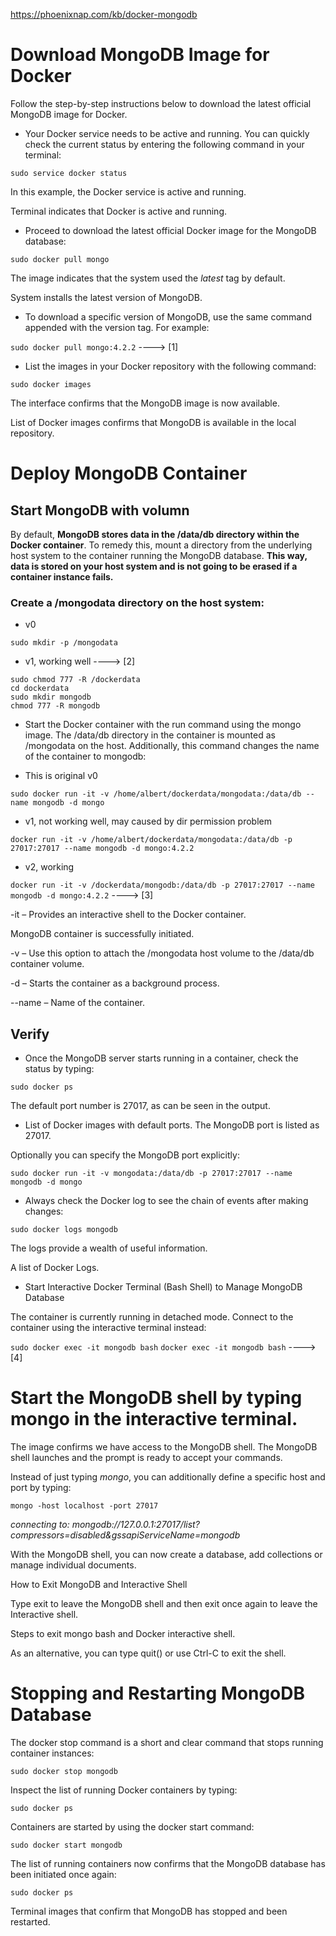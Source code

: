 https://phoenixnap.com/kb/docker-mongodb


# Download MongoDB Image for Docker

Follow the step-by-step instructions below to download the latest official MongoDB image for Docker.

- Your Docker service needs to be active and running. You can quickly check the current status by entering the following command in your terminal:

`sudo service docker status`

In this example, the Docker service is active and running.

Terminal indicates that Docker is active and running.

- Proceed to download the latest official Docker image for the MongoDB database:

`sudo docker pull mongo`

The image indicates that the system used the *latest* tag by default.

System installs the latest version of MongoDB.

- To download a specific version of MongoDB, use the same command appended with the version tag. For example:

`sudo docker pull mongo:4.2.2` ----> [1]

- List the images in your Docker repository with the following command:

`sudo docker images`

The interface confirms that the MongoDB image is now available.

List of Docker images confirms that MongoDB is available in the local repository.

# Deploy MongoDB Container

## Start MongoDB with volumn

By default, **MongoDB stores data in the /data/db directory within the Docker container**. To remedy this, mount a directory from the underlying host system to the container running the MongoDB database. **This way, data is stored on your host system and is not going to be erased if a container instance fails.**

### Create a /mongodata directory on the host system:

- v0

`sudo mkdir -p /mongodata`

- v1, working well ----> [2]

```
sudo chmod 777 -R /dockerdata
cd dockerdata
sudo mkdir mongodb
chmod 777 -R mongodb
```

- Start the Docker container with the run command using the mongo image. The /data/db directory in the container is mounted as /mongodata on the host. Additionally, this command changes the name of the container to mongodb:

- This is original v0

`sudo docker run -it -v /home/albert/dockerdata/mongodata:/data/db --name mongodb -d mongo` 

- v1, not working well, may caused by dir permission problem

`docker run -it -v /home/albert/dockerdata/mongodata:/data/db -p 27017:27017 --name mongodb -d mongo:4.2.2`

- v2, working

`docker run -it -v /dockerdata/mongodb:/data/db -p 27017:27017 --name mongodb -d mongo:4.2.2` ----> [3]

-it – Provides an interactive shell to the Docker container.

MongoDB container is successfully initiated.

-v – Use this option to attach the /mongodata host volume to the /data/db container volume.

-d – Starts the container as a background process.

--name – Name of the container.

## Verify

- Once the MongoDB server starts running in a container, check the status by typing:

`sudo docker ps`

The default port number is 27017, as can be seen in the output.

- List of Docker images with default ports. The MongoDB port is listed as 27017.

Optionally you can specify the MongoDB port explicitly:

`sudo docker run -it -v mongodata:/data/db -p 27017:27017 --name mongodb -d mongo`

- Always check the Docker log to see the chain of events after making changes:

`sudo docker logs mongodb`

The logs provide a wealth of useful information.

A list of Docker Logs.

- Start Interactive Docker Terminal (Bash Shell) to Manage MongoDB Database

The container is currently running in detached mode. 
Connect to the container using the interactive terminal instead:

`sudo docker exec -it mongodb bash`
`docker exec -it mongodb bash` ----> [4]


# Start the MongoDB shell by typing mongo in the interactive terminal.


The image confirms we have access to the MongoDB shell.
The MongoDB shell launches and the prompt is ready to accept your commands.

Instead of just typing *mongo*, you can additionally define a specific host and port by typing:

`mongo -host localhost -port 27017 ` 

*connecting to: mongodb://127.0.0.1:27017/list?compressors=disabled&gssapiServiceName=mongodb*

With the MongoDB shell, you can now create a database, add collections or manage individual documents.

How to Exit MongoDB and Interactive Shell

Type exit to leave the MongoDB shell and then exit once again to leave the Interactive shell.

Steps to exit mongo bash and Docker interactive shell.

As an alternative, you can type quit() or use Ctrl-C to exit the shell.

# Stopping and Restarting MongoDB Database

The docker stop command is a short and clear command that stops running container instances:

`sudo docker stop mongodb`

Inspect the list of running Docker containers by typing:

`sudo docker ps`

Containers are started by using the docker start command:

`sudo docker start mongodb`

The list of running containers now confirms that the MongoDB database has been initiated once again:

`sudo docker ps`

Terminal images that confirm that MongoDB has stopped and been restarted.





